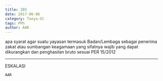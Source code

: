 ```yaml
---
title: 285
date: 2017-06-06
category: Tanya-SC
tags: PPh
author: AAR
---
```


apa syarat agar suatu yayasan termasuk Badan/Lembaga sebagai penerima zakat atau sumbangan keagamaan yang sifatnya wajib yang dapat dikurangkan dan penghasilan bruto sesuai PER 15/2012

---

ESKALASI

`AAR`
